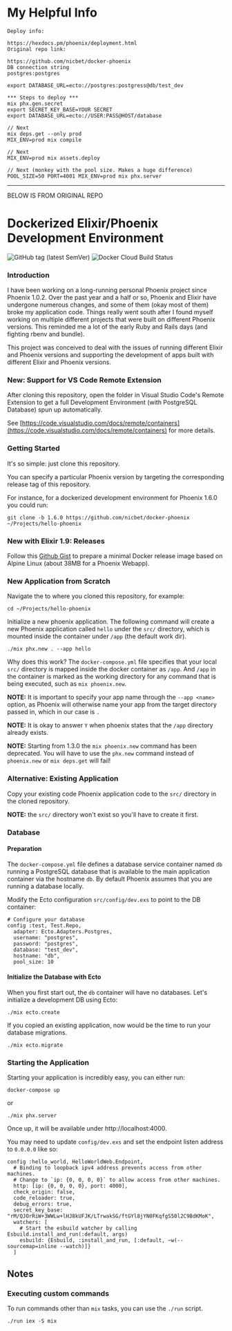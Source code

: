 # My Helpful Info
```
Deploy info:

https://hexdocs.pm/phoenix/deployment.html
Original repo link:

https://github.com/nicbet/docker-phoenix
DB connection string
postgres:postgres

export DATABASE_URL=ecto://postgres:postgress@db/test_dev

*** Steps to deploy ***
mix phx.gen.secret
export SECRET_KEY_BASE=YOUR SECRET
export DATABASE_URL=ecto://USER:PASS@HOST/database

// Next
mix deps.get --only prod
MIX_ENV=prod mix compile

// Next
MIX_ENV=prod mix assets.deploy

// Next (monkey with the pool size. Makes a huge difference)
POOL_SIZE=50 PORT=4001 MIX_ENV=prod mix phx.server
```
------------------------------------------------
BELOW IS FROM ORIGINAL REPO

# Dockerized Elixir/Phoenix Development Environment

![GitHub tag (latest SemVer)](https://img.shields.io/github/v/tag/nicbet/docker-phoenix)
![Docker Cloud Build Status](https://img.shields.io/docker/cloud/build/nicbet/phoenix)

### Introduction

I have been working on a long-running personal Phoenix project since Phoenix 1.0.2.
Over the past year and a half or so, Phoenix and Elixir have undergone numerous changes,
and some of them (okay most of them) broke my application code. Things really went south
after I found myself working on multiple different projects that were built on different
Phoenix versions. This reminded me a lot of the early Ruby and Rails days (and fighting
rbenv and bundle).

This project was conceived to deal with the issues of running different Elixir and Phoenix
versions and supporting the development of apps built with different Elixir and Phoenix versions.

### New: Support for VS Code Remote Extension

After cloning this repository, open the folder in Visual Studio Code's Remote Extension to get a
full Development Environment (with PostgreSQL Database) spun up automatically.

See [https://code.visualstudio.com/docs/remote/containers](https://code.visualstudio.com/docs/remote/containers)
for more details.

### Getting Started

It's so simple: just clone this repository.

You can specify a particular Phoenix version by targeting the corresponding release tag of this repository.

For instance, for a dockerized development environment for Phoenix 1.6.0 you could run:

```
git clone -b 1.6.0 https://github.com/nicbet/docker-phoenix ~/Projects/hello-phoenix
```

### New with Elixir 1.9: Releases

Follow this [Github Gist](https://gist.github.com/nicbet/102f16359828405ce34ca083976986e1)
to prepare a minimal Docker release image based on Alpine Linux (about 38MB for a Phoenix Webapp).

### New Application from Scratch

Navigate the to where you cloned this repository, for example:

```
cd ~/Projects/hello-phoenix
```

Initialize a new phoenix application. The following command will create a new Phoenix application called `hello` under the `src/` directory, which is mounted inside the container under `/app` (the default work dir).

```
./mix phx.new . --app hello
```

Why does this work? The `docker-compose.yml` file specifies that your local `src/` directory is mapped inside the docker container as `/app`. And `/app` in the container is marked as the working directory for any command that is being executed, such as `mix phoenix.new`.

**NOTE:** It is important to specify your app name through the `--app <name>` option, as Phoenix will otherwise name your app from the target directory passed in, which in our case is `.`

**NOTE:** It is okay to answer `Y` when phoenix states that the `/app` directory already exists.

**NOTE:** Starting from 1.3.0 the `mix phoenix.new` command has been deprecated. You will have to use the `phx.new` command instead of `phoenix.new` or `mix deps.get` will fail!

### Alternative: Existing Application

Copy your existing code Phoenix application code to the `src/` directory in the cloned repository.

**NOTE:** the `src/` directory won't exist so you'll have to create it first.

### Database

#### Preparation

The `docker-compose.yml` file defines a database service container named `db` running a PostgreSQL database that is available to the main application container via the hostname `db`. By default Phoenix assumes that you are running a database locally.

Modify the Ecto configuration `src/config/dev.exs` to point to the DB container:

```
# Configure your database
config :test, Test.Repo,
  adapter: Ecto.Adapters.Postgres,
  username: "postgres",
  password: "postgres",
  database: "test_dev",
  hostname: "db",
  pool_size: 10
```

#### Initialize the Database with Ecto

When you first start out, the `db` container will have no databases. Let's initialize a development DB using Ecto:

```
./mix ecto.create
```

If you copied an existing application, now would be the time to run your database migrations.

```
./mix ecto.migrate
```

### Starting the Application

Starting your application is incredibly easy, you can either run:

```
docker-compose up
```

or

```
./mix phx.server
```

Once up, it will be available under http://localhost:4000.

You may need to update `config/dev.exs` and set the endpoint listen address to `0.0.0.0` like so:

```
config :hello_world, HelloWorldWeb.Endpoint,
  # Binding to loopback ipv4 address prevents access from other machines.
  # Change to `ip: {0, 0, 0, 0}` to allow access from other machines.
  http: [ip: {0, 0, 0, 0}, port: 4000],
  check_origin: false,
  code_reloader: true,
  debug_errors: true,
  secret_key_base: "rM/QJOrRiW+3WWLw+lHJ8kUFJK/LTrwakSG/ftGYl8jYN0FKqfgS50l2C9BdKMoK",
  watchers: [
    # Start the esbuild watcher by calling Esbuild.install_and_run(:default, args)
    esbuild: {Esbuild, :install_and_run, [:default, ~w(--sourcemap=inline --watch)]}
  ]
```

## Notes

### Executing custom commands

To run commands other than `mix` tasks, you can use the `./run` script.

```
./run iex -S mix
```
